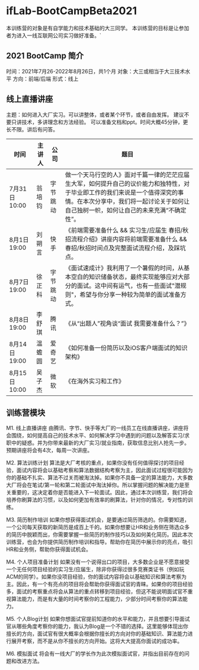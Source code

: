# ifLab-BootCampBeta2021

本训练营的对象是有自学能力和技术基础的大三同学。
本训练营的目标是让参加者为进入一线互联网公司实习做好准备。`

## 2021 BootCamp 简介

时间：2021年7月26-2022年8月26日，共1个月
对象：大三或相当于大三技术水平
方向：前端/后端
形式：线上

## 线上直播讲座

主题：如何进入大厂实习。可以讲整体，或者某个环节，或者自由发挥。
建议不要只讲技术，多讲理念和方法经验。
可以准备文档和ppt。时间大概45分钟，更长不限。讲后有问答。

| 时间          | 主讲人 | 公司     | 题目                                                         |
| ------------- | ------ | -------- | ------------------------------------------------------------ |
| 7月31日 10:00 | 翁培钧 | 字节跳动 | 做一个天马行空的人》面对千篇一律的茫茫应届生大军，如何提升自己的议价能力和独特性，对于毕业即工作的我们来说是一个值得深究的事情。在本次分享中，我们将一起讨论关于如何让自己独树一帜，如何让自己的未来充满“不确定性”。 |
| 8月1日 19:00  | 刘朔言 | 快手     | 《前端需要准备什么 && 实习生/应届生 春招/秋招流程介绍》讲座内容将前端需要准备什么 && 春招/秋招时间点及完整面试流程介绍，及踩坑点。 |
| 8月7日19:00   | 徐正科 | 字节跳动 | 《面试速成计》我利用了一个暑假的时间，从基本空白的知识储备状态，最终实现能够应对大部分的面试。这中间有运气，也有一些面试"潜规则"，希望与你分享一种较为简单的面试准备方式。 |
| 8月8日19:00   | 李舒琪 | 腾讯     | 《从“出题人”视角谈“面试 我需要准备什么？”》                  |
| 8月14日19:00  | 温蟾圆 | 爱奇艺   | 《如何准备一份简历以及iOS客户端面试的知识架构》              |
| 8月15日 10:00 | 吴子杰 | 微软     | 《在海外实习和工作》                                         |

## 训练营模块

M1. 线上直播讲座
由腾讯、字节、快手等大厂的一线员工在线直播讲座，讲座将会围绕，如何提高自己的技术水平、如何解决学习中遇到的问题以及解答实习/求职中的疑惑。并为你带来最新的大厂实习/就业指南，获取信息比别人抢先一步。预期讲座将会有4次，每周一次讲座。

M2. 算法训练计划
算法是大厂考核的重点，如果你没有任何值得探讨的项目经验，面试内容将会以基础考察和算法数据结构考察为主，因此面试过程很可能因为你的基础不扎实、算法不过关而被淘汰掉。如果你不具备一定的算法能力，大多数大厂将会在笔试/第一轮和第二轮面试中淘汰掉你。所以掌握问题的解决能力是至关重要的，这决定着你是否能进入下一轮面试。因此，通过本次训练营，我们将会培养你刷算法的习惯，以及如何更加有效率的刷算法，针对你的情况，专对性的训练。

M3. 简历制作培训
如果你想获得面试机会，是要通过简历筛选的。你需要知道，一个公司每天获取的新简历是成百上千的。如果你想要让HR和业务侧在筛选众多的简历中脱颖而出，你需要掌握一些简历的制作技巧以及如何美化简历。因此本次训练营，也会为你提供简历制作培训和指导。帮助你在简历中展示你的亮点，吸引HR和业务侧，帮助你获得面试机会。

M4. 个人项目准备计划
如果没有一个说得出口的项目，大多数企业是不愿意接受一个无任何项目经验的实习生/应届生，除非你获得过很多竞赛类证书（例如玩ACM的同学）。如果你没项目经验，你的面试内容将会以基础知识和算法考察为主。因此，有一个有亮点的项目将会帮助你获得面试官的青睐。如果你的项目经验多，面试的考察重点将会从算法的重点转移到项目经验，但这不能说明面试官不重视算法能力，而是有大量的时间考察你的工程能力，少部分时间考察你的算法能力。

M5. 个人Blog计划
如果你想面试官提前知道你的水平和能力，并且想要引导面试官从哪些角度考察你的能力，我认为Blog是一个不错的选择。这里能够体现出你擅长的方向，面试官有很大概率会根据你擅长的方向对你的基础知识、算法能力进行展开考察，而不是从你不擅长的方向开始。这将大大提高你面试的成功率。

M6. 模拟面试
    将会有一线大厂的学长作为此次模拟面试官，并指出目前存在的问题和改进方法。
